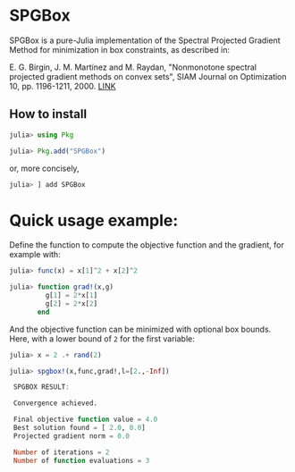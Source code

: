 # SPGBox

SPGBox is a pure-Julia implementation of the Spectral Projected Gradient Method 
for minimization in box constraints, as described in: 

E. G. Birgin, J. M. Martínez and M. Raydan, "Nonmonotone spectral
projected gradient methods on convex sets", SIAM Journal on Optimization
10, pp. 1196-1211, 2000. 
[LINK](http://www.ime.usp.br/~egbirgin/publications/bmr.pdf)

## How to install

```julia
julia> using Pkg

julia> Pkg.add("SPGBox")
```

or, more concisely,

```julia
julia> ] add SPGBox

```

# Quick usage example:

Define the function to compute the objective function and the gradient,
for example with:

```julia
julia> func(x) = x[1]^2 + x[2]^2

julia> function grad!(x,g)
         g[1] = 2*x[1]
         g[2] = 2*x[2]
       end
```

And the objective function can be minimized with optional box bounds.
Here, with a lower bound of `2` for the first variable:

```julia
julia> x = 2 .+ rand(2)

julia> spgbox!(x,func,grad!,l=[2.,-Inf])

 SPGBOX RESULT:

 Convergence achieved.

 Final objective function value = 4.0
 Best solution found = [ 2.0, 0.0]
 Projected gradient norm = 0.0

 Number of iterations = 2
 Number of function evaluations = 3

```



